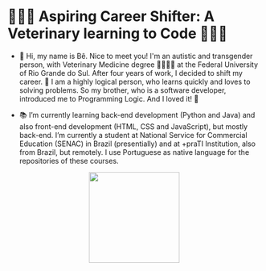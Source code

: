 # 🧑🏻‍💻 Aspiring Career Shifter: A Veterinary learning to Code 👨🏻‍⚕️
- 👋 Hi, my name is Bê. Nice to meet you! I'm an autistic and transgender person, with Veterinary Medicine degree 🐍🐠🦉🐁 at the Federal University of Rio Grande do Sul. After four years of work, I decided to shift my career. 🎯 I am a highly logical person, who learns quickly and loves to solving problems. So my brother, who is a software developer, introduced me to Programming Logic. And I loved it! 🤩

- 📚 I’m currently learning back-end development (Python and Java) and also front-end development (HTML, CSS and JavaScript), but mostly back-end. I’m currently a student at National Service for Commercial Education (SENAC) in Brazil (presentially) and at +praTI Institution, also from Brazil, but remotely. I use Portuguese as native language for the repositories of these courses.

<div>
<a href="https://github.com/BWartchow">
 <p align="center">
<img height="180em" src="https://github-readme-stats.vercel.app/api/top-langs/?username=BWartchow&layout=compact&langs_count=7&theme=dracula"/>
 </p>
</div>
 
